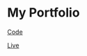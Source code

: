 # My Portfolio

[Code](https://github.com/ahmeDeid67/Kalbonyan-Elmarsos-Ahmed-Eid/tree/main/portfolio/code)

[Live](https://ahmed-eid-o857.vercel.app/)
